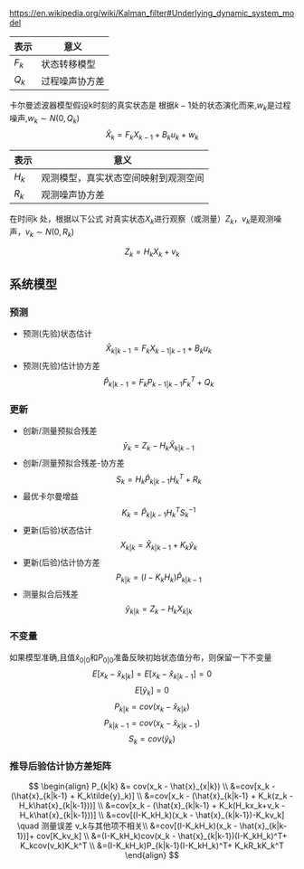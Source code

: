 https://en.wikipedia.org/wiki/Kalman_filter#Underlying_dynamic_system_model

| 表示  | 意义           |
| ----- | -------------- |
| $F_k$ | 状态转移模型   |
| $Q_k$ | 过程噪声协方差 |

卡尔曼滤波器模型假设k时刻的真实状态是 根据$k-1$处的状态演化而来,$w_k$是过程噪声,$w_k \sim N(0,Q_k)$
$$\hat{X}_{k}=F_kX_{k-1}+B_ku_k+w_k$$ 

| 表示  | 意义                                 |
| ----- | ------------------------------------ |
| $H_k$ | 观测模型，真实状态空间映射到观测空间 |
| $R_k$ | 观测噪声协方差                       |

在时间k 处，根据以下公式 对真实状态$X_k$进行观察（或测量）$Z_k$，$v_k$是观测噪声，$v_k \sim N(0, R_k)$

$$Z_k = H_kX_k+v_k$$

## 系统模型
### 预测
- 预测(先验)状态估计
  $$\hat{X}_{k|k-1}=F_kX_{k-1|k-1}+B_ku_k$$
- 预测(先验)估计协方差
  $$\hat{P}_{k|k-1}=F_kP_{k-1|k-1}F^T_k+Q_k$$

### 更新
- 创新/测量预拟合残差
  $$\tilde{y}_k=Z_k - H_k\hat{X}_{k|k-1}$$
- 创新/测量预拟合残差-协方差
  $$S_k = H_k\hat{P}_{k|k-1}H^T_k + R_k$$
- 最优卡尔曼增益
  $$K_k = \hat{P}_{k|k-1}H^T_kS^{-1}_k$$
- 更新(后验)状态估计
  $$X_{k|k}=\hat{X}_{k|k-1} + K_k\tilde{y}_k$$
- 更新(后验)估计协方差
  $$P_{k|k} = (I-K_kH_k)\hat{P}_{k|k-1}$$
- 测量拟合后残差
  $$\tilde{y}_{k|k} = Z_k - H_kX_{k|k}$$
### 不变量
如果模型准确,且值$\hat{x}_{0|0}$和$P_{0|0}$准备反映初始状态值分布，则保留一下不变量
$$E[x_k - \hat{x}_{k|k}] =E[x_k - \hat{x}_{k|k-1}]=0$$
$$E[\tilde{y}_k]=0$$
$$P_{k|k} = cov(x_k - \hat{x}_{k|k})$$
$$P_{k|k-1} = cov(x_k - \hat{x}_{k|k-1})$$
$$S_k=cov(\tilde{y}_k)$$

### 推导后验估计协方差矩阵
$$
\begin{align}
P_{k|k} &= cov(x_k - \hat{x}_{x|k}) \\
&=cov[x_k - (\hat{x}_{k|k-1} + K_k\tilde{y}_k)] \\
&=cov[x_k - (\hat{x}_{k|k-1} + K_k(z_k - H_k\hat{x}_{k|k-1}))] \\
&=cov[x_k - (\hat{x}_{k|k-1} + K_k(H_kx_k+v_k - H_k\hat{x}_{k|k-1}))] \\
&=cov[(I-K_kH_k)(x_k - \hat{x}_{k|k-1})-K_kv_k] \quad 测量误差 v_k与其他项不相关\\
&=cov[(I-K_kH_k)(x_k - \hat{x}_{k|k-1})]+ cov[K_kv_k] \\
&=(I-K_kH_k)cov(x_k - \hat{x}_{k|k-1})(I-K_kH_k)^T+ K_kcov(v_k)K_k^T \\
&=(I-K_kH_k)P_{k|k-1}(I-K_kH_k)^T+ K_kR_kK_k^T
\end{align}
$$